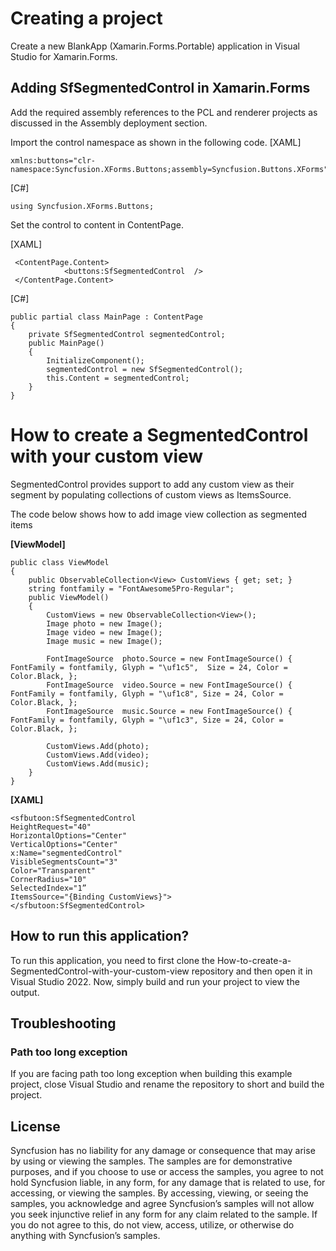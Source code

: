 # Creating a project
Create a new BlankApp (Xamarin.Forms.Portable) application in Visual Studio for Xamarin.Forms.

## Adding SfSegmentedControl in Xamarin.Forms
Add the required assembly references to the PCL and renderer projects as discussed in the Assembly deployment  section.

Import the control namespace as shown in the following code.
[XAML]
```
xmlns:buttons="clr-namespace:Syncfusion.XForms.Buttons;assembly=Syncfusion.Buttons.XForms"
```
[C#]
```
using Syncfusion.XForms.Buttons;
```
Set the control to content in ContentPage.

[XAML]
```
 <ContentPage.Content>
            <buttons:SfSegmentedControl  />
 </ContentPage.Content>
```
[C#]
```
public partial class MainPage : ContentPage
{
    private SfSegmentedControl segmentedControl;
    public MainPage()
    {
        InitializeComponent();
        segmentedControl = new SfSegmentedControl();
        this.Content = segmentedControl;
    }
}
```
# How to create a SegmentedControl with your custom view

SegmentedControl provides support to add any custom view as their segment by populating collections of custom views as ItemsSource.

The code below shows how to add image view collection as segmented items

**[ViewModel]**
    
    public class ViewModel
    {
        public ObservableCollection<View> CustomViews { get; set; }
        string fontfamily = "FontAwesome5Pro-Regular";
        public ViewModel()
        {
            CustomViews = new ObservableCollection<View>();
            Image photo = new Image();
            Image video = new Image();
            Image music = new Image();

            FontImageSource  photo.Source = new FontImageSource() { FontFamily = fontfamily, Glyph = "\uf1c5",  Size = 24, Color = Color.Black, };
            FontImageSource  video.Source = new FontImageSource() { FontFamily = fontfamily, Glyph = "\uf1c8", Size = 24, Color = Color.Black, };
            FontImageSource  music.Source = new FontImageSource() { FontFamily = fontfamily, Glyph = "\uf1c3", Size = 24, Color = Color.Black, };

            CustomViews.Add(photo);
            CustomViews.Add(video);
            CustomViews.Add(music);
        }
    }

**[XAML]**
    
    <sfbutoon:SfSegmentedControl
    HeightRequest="40"
    HorizontalOptions="Center"
    VerticalOptions="Center"
    x:Name="segmentedControl"
    VisibleSegmentsCount="3"
    Color="Transparent"
    CornerRadius="10"
    SelectedIndex="1”
    ItemsSource="{Binding CustomViews}">    
    </sfbutoon:SfSegmentedControl>

 

## How to run this application?

To run this application, you need to first clone the How-to-create-a-SegmentedControl-with-your-custom-view repository and then open it in Visual Studio 2022. Now, simply build and run your project to view the output.

## <a name="troubleshooting"></a>Troubleshooting ##
### Path too long exception
If you are facing path too long exception when building this example project, close Visual Studio and rename the repository to short and build the project.

## License

Syncfusion has no liability for any damage or consequence that may arise by using or viewing the samples. The samples are for demonstrative purposes, and if you choose to use or access the samples, you agree to not hold Syncfusion liable, in any form, for any damage that is related to use, for accessing, or viewing the samples. By accessing, viewing, or seeing the samples, you acknowledge and agree Syncfusion’s samples will not allow you seek injunctive relief in any form for any claim related to the sample. If you do not agree to this, do not view, access, utilize, or otherwise do anything with Syncfusion’s samples.
